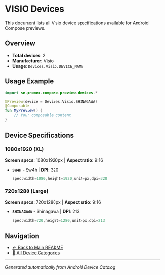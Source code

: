 # VISIO Devices

This document lists all Visio device specifications available for Android Compose previews.

## Overview

- **Total devices**: 2
- **Manufacturer**: Visio
- **Usage**: `Devices.Visio.DEVICE_NAME`

## Usage Example

```kotlin
import se.premex.compose.preview.devices.*

@Preview(device = Devices.Visio.SHINAGAWA)
@Composable
fun MyPreview() {
    // Your composable content
}
```

## Device Specifications

### 1080x1920 (XL)

**Screen specs**: 1080x1920px | **Aspect ratio**: 9:16

- **`SW4H`** - Sw4h | **DPI**: 320
  ```kotlin
  spec:width=1080,height=1920,unit=px,dpi=320
  ```

### 720x1280 (Large)

**Screen specs**: 720x1280px | **Aspect ratio**: 9:16

- **`SHINAGAWA`** - Shinagawa | **DPI**: 213
  ```kotlin
  spec:width=720,height=1280,unit=px,dpi=213
  ```

## Navigation

- [← Back to Main README](../../README.md)
- [📱 All Device Categories](../README.md)

---
*Generated automatically from Android Device Catalog*
